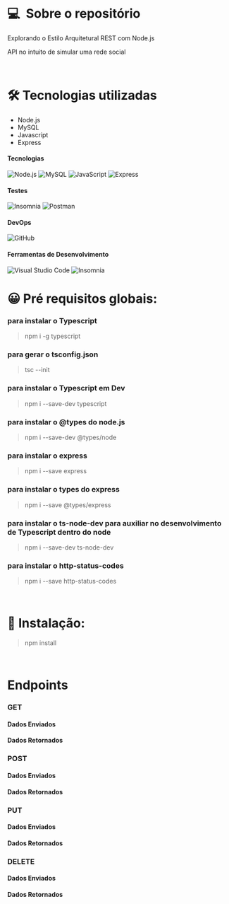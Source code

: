 <!-- #Projeto Integrador Gama Academy / ACATE - Gamagram -->

# 💻 &nbsp;Sobre o repositório

Explorando o Estilo Arquitetural REST com Node.js

API no intuito de simular uma rede social

<br>

# 🛠 Tecnologias utilizadas 

- Node.js
- MySQL
- Javascript
- Express

#### **Tecnologias**

  ![Node.js](https://img.shields.io/badge/-Node.js-333333?style=flat&logo=node.js) 
  ![MySQL](https://img.shields.io/badge/-MySQL-333333?style=flat&logo=Mysql) 
  ![JavaScript](https://img.shields.io/badge/-JavaScript-333333?style=flat&logo=javascript)
  ![Express](https://img.shields.io/badge/-Express-333333?style=flat&logo=express)

#### **Testes**

  ![Insomnia](https://img.shields.io/badge/-Insomnia-333333?style=flat&logo=insomnia)
  ![Postman](https://img.shields.io/badge/-Postman-333333?style=flat&logo=postman)

#### **DevOps**

  ![GitHub](https://img.shields.io/badge/-GitHub-333333?style=flat&logo=github)

#### **Ferramentas de Desenvolvimento**

  ![Visual Studio Code](https://img.shields.io/badge/-Visual%20Studio%20Code-333333?style=flat&logo=visual-studio-code&logoColor=007ACC)
  ![Insomnia](https://img.shields.io/badge/-Insomnia-333333?style=flat&logo=insomnia)
  <br>
  

# 😀 Pré requisitos globais: 

<!-- ALTERAR OS PRE-REQUISITOS ABAIXO CONFORME NOSSO PROJETO -->

### para instalar o Typescript
> npm i -g typescript
### para gerar o tsconfig.json
> tsc --init
### para instalar o Typescript em Dev
> npm i --save-dev typescript
### para instalar o @types do node.js
> npm i --save-dev @types/node
### para instalar o express
> npm i --save express
### para instalar o types do express
> npm i --save @types/express
### para instalar o ts-node-dev para auxiliar no desenvolvimento de Typescript dentro do node
> npm i --save-dev ts-node-dev
### para instalar o http-status-codes
> npm i --save http-status-codes

<br>

# 💽 Instalação:
> npm install

<br>

# Endpoints


### GET

#### Dados Enviados

#### Dados Retornados

### POST

#### Dados Enviados

#### Dados Retornados

### PUT

#### Dados Enviados

#### Dados Retornados

### DELETE

#### Dados Enviados

#### Dados Retornados
